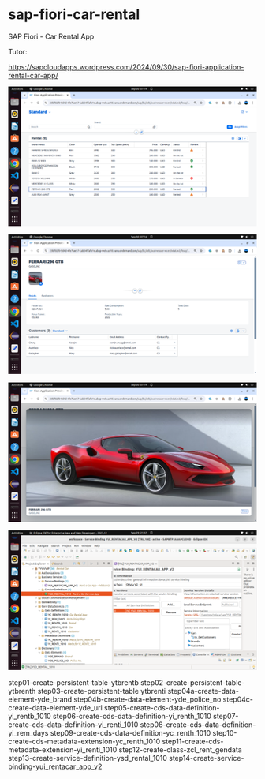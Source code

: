 # sap-fiori-car-rental
SAP Fiori - Car Rental App

Tutor:

https://sapcloudapps.wordpress.com/2024/09/30/sap-fiori-application-rental-car-app/

![alt text](https://github.com/jenizar/sap-fiori-car-rental/blob/main/screenshot/pic1.png)

![alt text](https://github.com/jenizar/sap-fiori-car-rental/blob/main/screenshot/pic2.png)

![alt text](https://github.com/jenizar/sap-fiori-car-rental/blob/main/screenshot/pic3.png)

![alt text](https://github.com/jenizar/sap-fiori-car-rental/blob/main/screenshot/pic4.png)

step01-create-persistent-table-ytbrentb
step02-create-persistent-table-ytbrenth
step03-create-persistent-table ytbrenti
step04a-create-data-element-yde_brand
step04b-create-data-element-yde_police_no
step04c-create-data-element-yde_url
step05-create-cds-data-definition-yi_rentb_1010
step06-create-cds-data-definition-yi_renth_1010
step07-create-cds-data-definition-yi_renti_1010
step08-create-cds-data-definition-yi_rem_days
step09-create-cds-data-definition-yc_renth_1010
step10-create-cds-metadata-extension-yc_renth_1010
step11-create-cds-metadata-extension-yi_renti_1010
step12-create-class-zcl_rent_gendata
step13-create-service-definition-ysd_rental_1010
step14-create-service-binding-yui_rentacar_app_v2


